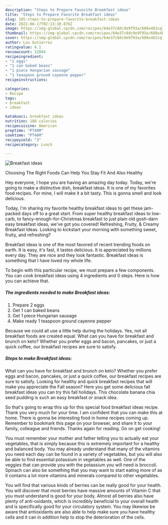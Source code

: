 ```yaml
---
description: "Steps to Prepare Favorite Breakfast ideas"
title: "Steps to Prepare Favorite Breakfast ideas"
slug: 185-steps-to-prepare-favorite-breakfast-ideas
date: 2022-06-17T02:13:10.876Z
image: https://img-global.cpcdn.com/recipes/64e37c8dc9e9f93a/680x482cq70/breakfast-ideas-recipe-main-photo.jpg
thumbnail: https://img-global.cpcdn.com/recipes/64e37c8dc9e9f93a/680x482cq70/breakfast-ideas-recipe-main-photo.jpg
cover: https://img-global.cpcdn.com/recipes/64e37c8dc9e9f93a/680x482cq70/breakfast-ideas-recipe-main-photo.jpg
author: Lou Gutierrez
ratingvalue: 4.1
reviewcount: 12844
recipeingredient:
- "2 eggs"
- "1 can baked beans"
- "1 piece Hungarian sausage"
- "1 teaspoon ground cayenne pepper"
recipeinstructions:

categories:
- Recipe
tags:
- breakfast
- ideas

katakunci: breakfast ideas 
nutrition: 188 calories
recipecuisine: American
preptime: "PT40M"
cooktime: "PT46M"
recipeyield: "3"
recipecategory: Lunch

---
```



![Breakfast ideas](https://img-global.cpcdn.com/recipes/64e37c8dc9e9f93a/680x482cq70/breakfast-ideas-recipe-main-photo.jpg)

Choosing The Right Foods Can Help You Stay Fit And Also Healthy

Hey everyone, I hope you are having an amazing day today. Today, we're going to make a distinctive dish, breakfast ideas. It is one of my favorites food recipes. For mine, I will make it a bit tasty. This is gonna smell and look delicious.

Today, I&#39;m sharing my favorite healthy breakfast ideas to get these jam-packed days off to a great start. From super healthy breakfast ideas to low-carb, to fancy-enough-for-Christmas breakfast to just plain old gosh-darn easy breakfast ideas, we&#39;ve got you covered! Refreshing, Fruity, &amp; Creamy Breakfast Ideas. Looking to kickstart your morning with something sweet, fruity, and refreshing?

Breakfast ideas is one of the most favored of recent trending foods on earth. It is easy, it's fast, it tastes delicious. It is appreciated by millions every day. They are nice and they look fantastic. Breakfast ideas is something that I have loved my whole life.


To begin with this particular recipe, we must prepare a few components. You can cook breakfast ideas using 4 ingredients and 0 steps. Here is how you can achieve that.

<!--inarticleads1-->

##### The ingredients needed to make Breakfast ideas:

1. Prepare 2 eggs
1. Get 1 can baked beans
1. Get 1 piece Hungarian sausage
1. Make ready 1 teaspoon ground cayenne pepper


Because we could all use a little help during the holidays. Yes, not all breakfast foods are created equal. What can you have for breakfast and brunch on keto? Whether you prefer eggs and bacon, pancakes, or just a quick coffee, our breakfast recipes are sure to satisfy. 

<!--inarticleads2-->

##### Steps to make Breakfast ideas:



What can you have for breakfast and brunch on keto? Whether you prefer eggs and bacon, pancakes, or just a quick coffee, our breakfast recipes are sure to satisfy. Looking for healthy and quick breakfast recipes that will make you appreciate the Fall season? Here you get some delicious fall breakfast ideas you can try this fall holidays. This chocolate banana chia seed pudding is such an easy breakfast or snack idea. 

So that's going to wrap this up for this special food breakfast ideas recipe. Thank you very much for your time. I am confident that you can make this at home. There is gonna be interesting food in home recipes coming up. Remember to bookmark this page on your browser, and share it to your family, colleague and friends. Thanks again for reading. Go on get cooking!

You must remember your mother and father telling you to actually eat your vegetables, that is simply because this is extremely important for a healthy and balanced body. You may already understand that many of the vitamins you need each day can be found in a variety of vegetables, but you will also be able to find essential potassium in vegetables as well. One of the veggies that can provide you with the potassium you will need is broccoli. Spinach can also be something that you may want to start eating more of as it contains a lot more vitamins and minerals compared to other vegetables.

You will find that various kinds of berries can be really good for your health. You will discover that most berries have massive amounts of Vitamin C that you must understand is good for your body. Almost all berries also have plenty of anti-oxidants, which is incredibly beneficial to your overall health and is specifically good for your circulatory system. You may likewise be aware that antioxidants are also able to help make sure you have healthy cells and it can in addition help to stop the deterioration of the cells.

